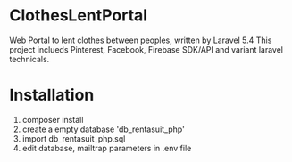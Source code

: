 # ClothesLentPortal
Web Portal to lent clothes between peoples, written by Laravel 5.4
This project inclueds Pinterest, Facebook, Firebase SDK/API and variant laravel technicals.

# Installation
 1. composer install
 2. create a empty database 'db_rentasuit_php'
 3. import db_rentasuit_php.sql
 4. edit database, mailtrap parameters in .env file
 
 
